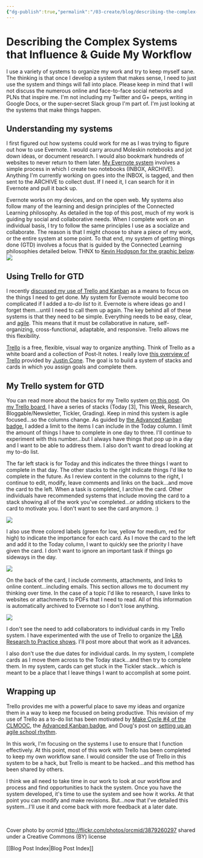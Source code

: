 ```yaml
---
{"dg-publish":true,"permalink":"/03-create/blog/describing-the-complex-systems-that-influence-and-guide-my-workflow/","title":"Describing the Complex Systems that Influence & Guide My Workflow","tags":["gtd","productivity","trello"]}
---
```


# Describing the Complex Systems that Influence & Guide My Workflow

I use a variety of systems to organize my work and try to keep myself sane. The thinking is that once I develop a system that makes sense, I need to just use the system and things will fall into place. Please keep in mind that I will not discuss the numerous online and face-to-face social networks and PLNs that inspire me. I'm not including my Twitter and G+ peeps, writing in Google Docs, or the super-secret Slack group I'm part of. I'm just looking at the systems that make things happen.

## Understanding my systems

I first figured out how systems could work for me as I was trying to figure out how to use Evernote. I would carry around Moleskin notebooks and jot down ideas, or document research. I would also bookmark hundreds of websites to never return to them later. [My Evernote system](http://wiobyrne.com/how-i-use-evernote-as-my-online-multimodal-notebook/) involves a simple process in which I create two notebooks (INBOX, ARCHIVE). Anything I'm currently working on goes into the INBOX, is tagged, and then sent to the ARCHIVE to collect dust. If I need it, I can search for it in Evernote and pull it back up.

Evernote works on my devices, and on the open web. My systems also follow many of the learning and design principles of the Connected Learning philosophy. As detailed in the top of this post, much of my work is guiding by social and collaborative needs. When I complete work on an individual basis, I try to follow the same principles I use as a socialize and collaborate. The reason is that I might choose to share a piece of my work, or the entire system at some point. To that end, my system of getting things done (GTD) involves a focus that is guided by the Connected Learning philosophies detailed below. THNX to [Kevin Hodgson for the graphic below](http://dogtrax.edublogs.org/2015-07-11/surfacing-connected-learning-principles/). ![](https://farm1.staticflickr.com/369/18955408154_0992ce9e0d_b.jpg#tl-676061530638254082;1412827123')

## Using Trello for GTD

I recently [discussed my use of Trello and Kanban](http://wiobyrne.com/continued-thoughts-on-getting-things-done-with-kanban-and-trello/) as a means to focus on the things I need to get done. My system for Evernote would become too complicated if I added a _to-do list_ to it. Evernote is where ideas go and I forget them...until I need to call them up again. The key behind all of these systems is that they need to be simple. Everything needs to be easy, clear, and [agile](http://dmlcentral.net/blog/doug-belshaw/setting-agile-school-rhythm). This means that it must be collaborative in nature, self-organizing, cross-functional, adaptable, and responsive. Trello allows me this flexibility.

[Trello](https://trello.com/ianobyrne/recommend) is a free, flexible, visual way to organize anything. Think of Trello as a white board and a collection of Post-It notes. I really love [this overview of Trello](http://justincone.com/4-tips-for-working-with-trello/) provided by [Justin Cone](https://twitter.com/justincone). The goal is to build a system of stacks and cards in which you assign goals and complete them.

## My Trello system for GTD

You can read more about the basics for my Trello system [on this post](http://wiobyrne.com/continued-thoughts-on-getting-things-done-with-kanban-and-trello/). On [my Trello board](https://trello.com/b/75qqnXQr/wiobyrne), I have a series of stacks (Today \[3\], This Week, Research, Bloggable/Newsletter, Tickler, Grading). Keep in mind this system is agile focused...so the columns change. As guided by [the Advanced Kanban badge](http://dougbelshaw.com/blog/2015-07-13/advanced-kanban-badge/), I added a limit to the items I can include in the Today column. I limit the amount of things I have to complete in one day to three. I'll continue to experiment with this number...but I always have things that pop up in a day and I want to be able to address them. I also don't want to dread looking at my to-do list.

The far left stack is for Today and this indicates the three things I want to complete in that day. The other stacks to the right indicate things I'd like to complete in the future. As I review content in the columns to the right, I continue to edit, modify, leave comments and links on the back...and move the card to the left. When a task is completed, I archive the card. Other individuals have recommended systems that include moving the card to a stack showing all of the work you've completed...or adding stickers to the card to motivate you. I don't want to see the card anymore. :)

![](http://goo.gl/PtufGk)

I also use three colored labels (green for low, yellow for medium, red for high) to indicate the importance for each card. As I move the card to the left and add it to the Today column, I want to quickly see the priority I have given the card. I don't want to ignore an important task if things go sideways in the day.

![](http://goo.gl/tiODWs)

On the back of the card, I include comments, attachments, and links to online content...including emails. This section allows me to document my thinking over time. In the case of a topic I'd like to research, I save links to websites or attachments to PDFs that I need to read. All of this information is automatically archived to Evernote so I don't lose anything.

![](http://goo.gl/YM1riX)

I don't see the need to add collaborators to individual cards in my Trello system. I have experimented with the use of Trello to organize the [LRA Research to Practice shows](https://trello.com/b/OAiBuu3F/lra-r2p-show). I'll post more about that work as it advances.

I also don't use the due dates for individual cards. In my system, I complete cards as I move them across to the Today stack...and then try to complete them. In my system, cards can get stuck in the Tickler stack...which is meant to be a place that I leave things I want to accomplish at some point.

## Wrapping up

Trello provides me with a powerful place to save my ideas and organize them in a way to keep me focused on being productive. This revision of my use of Trello as a to-do list has been motivated by [Make Cycle #4 of the CLMOOC](http://clmooc.educatorinnovator.org/2015/2015-07-13/welcome-to-make-cycle-4-all-systems-go/), the [Advanced Kanban badge](http://dougbelshaw.com/blog/2015-07-13/advanced-kanban-badge/), and Doug's post on [setting up an agile school rhythm](http://dmlcentral.net/blog/doug-belshaw/setting-agile-school-rhythm).

In this work, I'm focusing on the systems I use to ensure that I function effectively. At this point, most of this work with Trello has been completed to keep my own workflow sane. I would consider the use of Trello in this system to be a hack, but Trello is meant to be hacked...and this method has been shared by others.

I think we all need to take time in our work to look at our workflow and process and find opportunities to hack the system. Once you have the system developed, it's time to use the system and see how it works. At that point you can modify and make revisions. But...now that I've detailed this system...I'll use it and come back with more feedback at a later date.

 

Cover photo by orcmid http://flickr.com/photos/orcmid/3879260297 shared under a Creative Commons (BY) license

<script src="//cdn.thinglink.me/jse/embed.js" async charset="utf-8"></script>

[[Blog Post Index\|Blog Post Index]]